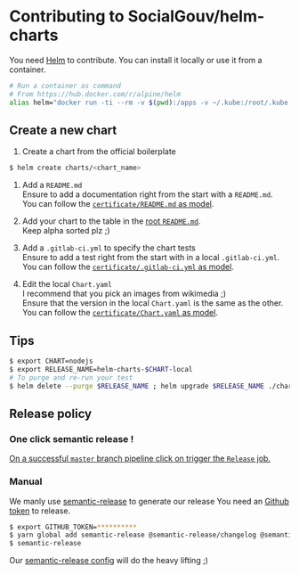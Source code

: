 # Contributing to SocialGouv/helm-charts

You need [Helm](https://helm.sh) to contribute. You can install it locally or use it from a container.

```sh
# Run a container as command
# From https://hub.docker.com/r/alpine/helm
alias helm="docker run -ti --rm -v $(pwd):/apps -v ~/.kube:/root/.kube -v ~/.helm:/root/.helm --user $(id -u):$(id -g) alpine/helm"
```

## Create a new chart

1. Create a chart from the official boilerplate

```bash
$ helm create charts/<chart_name>
```

1. Add a `README.md`  
   Ensure to add a documentation right from the start with a `README.md`.  
   You can follow the [`certificate/README.md` as model](./charts/certificate/README.md).

1. Add your chart to the table in the [root `README.md`](./README.md).  
   Keep alpha sorted plz ;)

1. Add a `.gitlab-ci.yml` to specify the chart tests  
   Ensure to add a test right from the start with in a local `.gitlab-ci.yml`.  
   You can follow the [`certificate/.gitlab-ci.yml` as model](./charts/certificate/.gitlab-ci.yml).

1. Edit the local `Chart.yaml`  
   I recommend that you pick an images from wikimedia ;)  
   Ensure that the version in the local `Chart.yaml` is the same as the other.  
   You can follow the [`certificate/Chart.yaml` as model](./charts/certificate/.gitlab-ci.yml).

## Tips

```sh
$ export CHART=nodejs
$ export RELEASE_NAME=helm-charts-$CHART-local
# To purge and re-run your test
$ helm delete --purge $RELEASE_NAME ; helm upgrade $RELEASE_NAME ./charts/$CHART --debug --install --values ./charts/$CHART/values.test.yaml --wait && helm test $RELEASE_NAME --cleanup || helm test $RELEASE_NAME
```

## Release policy

### One click semantic release !

[On a successful `master` branch pipeline click on trigger the `Release` job.](https://gitlab.factory.social.gouv.fr/SocialGouv/helm-charts/pipelines)

### Manual

We manly use [semantic-release](https://github.com/semantic-release/semantic-release) to generate our release
You need an [Github token](https://github.com/settings/tokens/new) to release.

```sh
$ export GITHUB_TOKEN=**********
$ yarn global add semantic-release @semantic-release/changelog @semantic-release/exec @semantic-release/git
$ semantic-release
```

Our [semantic-release config](./.releaserc.yml) will do the heavy lifting ;)
